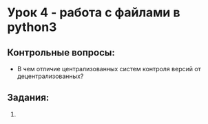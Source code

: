 # Урок 4 - работа с файлами в python3
## Контрольные вопросы:
- В чем отличие централизованных систем контроля версий от децентрализованных?

## Задания:
1) 

